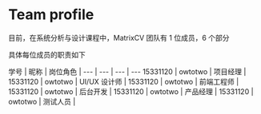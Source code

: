 # Team profile

目前，在系统分析与设计课程中，MatrixCV 团队有 1 位成员，6 个部分

具体每位成员的职责如下

学号 | 昵称 | 岗位角色 |
--- | --- | --- | ---
15331120 | owtotwo | 项目经理 |
15331120 | owtotwo | UI/UX 设计师 |
15331120 | owtotwo | 前端工程师 |
15331120 | owtotwo | 后台开发 |
15331120 | owtotwo | 产品经理 |
15331120 | owtotwo | 测试人员 |

